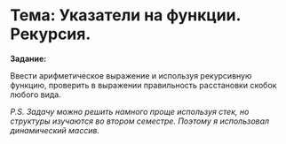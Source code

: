 # Тема: Указатели на функции. Рекурсия.

**Задание:**

Ввести арифметическое выражение и используя рекурсивную функцию,
проверить в выражении правильность расстановки скобок любого вида. 

*P.S. Задачу можно решить намного проще используя стек, но структуры изучаются во втором семестре. 
Поэтому я использовал динамический массив.*
